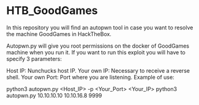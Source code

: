 # HTB_GoodGames
In this repository you will find an autopwn tool in case you want to resolve the machine GoodGames in HackTheBox.

Autopwn.py will give you root permissions on the docker of GoodGames machine when you run it. If you want to run this exploit you will have to specify 3 parameters:

Host IP: Nunchucks host IP.
Your own IP: Necessary to receive a reverse shell.
Your own Port: Port where you are listening.
Example of use:

python3 autopwn.py <Host_IP> -p <Your_Port> <Your_IP>
python3 autopwn.py 10.10.10.10 10.10.16.8 9999
